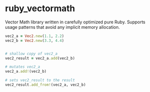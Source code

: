 # ruby_vectormath

Vector Math library written in carefully optimized pure Ruby.  Supports usage patterns that avoid any implicit memory allocation.

```ruby
vec2_a = Vec2.new(1.1, 2.2)
vec2_b = Vec2.new(3.3, 4.4)


# shallow copy of vec2_a
vec2_result = vec2_a.add(vec2_b)

# mutates vec2_a
vec2_a.add!(vec2_b)

# sets vec2_result to the result
vec2_result.add_from!(vec2_a, vec2_b)
```
